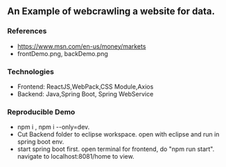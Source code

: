 ## An Example of webcrawling a website for data.

### References 
 - https://www.msn.com/en-us/money/markets
 - frontDemo.png, backDemo.png

### Technologies

 - Frontend: ReactJS,WebPack,CSS Module,Axios
 - Backend: Java,Spring Boot, Spring WebService
 
 
### Reproducible Demo
 
 - npm i , npm i --only=dev. 
 - Cut Backend folder to eclipse workspace. open with eclipse and run in spring boot env.
 - start spring boot first. open terminal for frontend, do "npm run start". navigate to localhost:8081/home to view.
 
